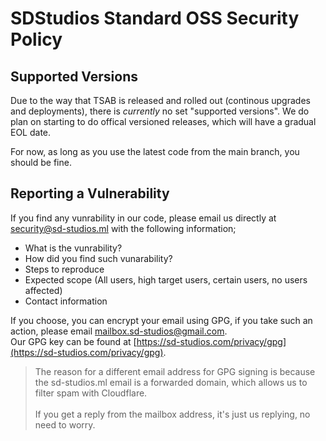 # SDStudios Standard OSS Security Policy

## Supported Versions

Due to the way that TSAB is released and rolled out (continous upgrades and deployments), there is *currently* no set "supported versions". We do plan on starting to do offical versioned releases, which will have a gradual EOL date.

For now, as long as you use the latest code from the main branch, you should be fine.

## Reporting a Vulnerability

If you find any vunrability in our code, please email us directly at [security@sd-studios.ml](mailto:security@sd-studios.ml) with the following information;
- What is the vunrability?
- How did you find such vunarability?
- Steps to reproduce
- Expected scope (All users, high target users, certain users, no users affected)
- Contact information

If you choose, you can encrypt your email using GPG, if you take such an action, please email mailbox.sd-studios@gmail.com.</br>
Our GPG key can be found at [https://sd-studios.com/privacy/gpg](https://sd-studios.com/privacy/gpg).

> The reason for a different email address for GPG signing is because the sd-studios.ml email is a forwarded domain, which allows us to filter spam with Cloudflare.</br></br>If you get a reply from the mailbox address, it's just us replying, no need to worry.
